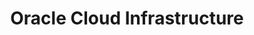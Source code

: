 ---
title: Oracle Cloud Infrastructure
layout: collection
permalink: /cloud-oci/
collection: cloud-oci
sort_by: date # (default) title
sort_order: reverse # forward (default), reverse
---